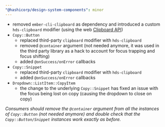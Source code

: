 ```yaml
---
"@hashicorp/design-system-components": minor
---
```


- removed `ember-cli-clipboard` as dependency and introduced a custom `hds-clipboard` modifier (using the web [Clipboard API](https://developer.mozilla.org/en-US/docs/Web/API/Clipboard_API))
- `Copy::Button`
  - replaced third-party `clipboard` modifier with `hds-clipboard`
  - removed `@container` argument (not needed anymore, it was used in the third party library as a hack to account for focus trapping and focus shifting)
  - added `@onSuccess/onError` callbacks
- `Copy::Snippet`
  - replaced third-party `clipboard` modifier with `hds-clipboard`
  - added `@onSuccess/onError` callbacks
- `Dropdown::ListItem::CopyItem`
  - the change to the underlying `Copy::Snippet` has fixed an issue with the focus being lost on copy (causing the dropdown to close on copy)

_Consumers should remove the `@container` argument from all the instances of `Copy::Button` (not needed anymore) and double check that the `Copy::Button/Snippet` instances work exactly as before._
